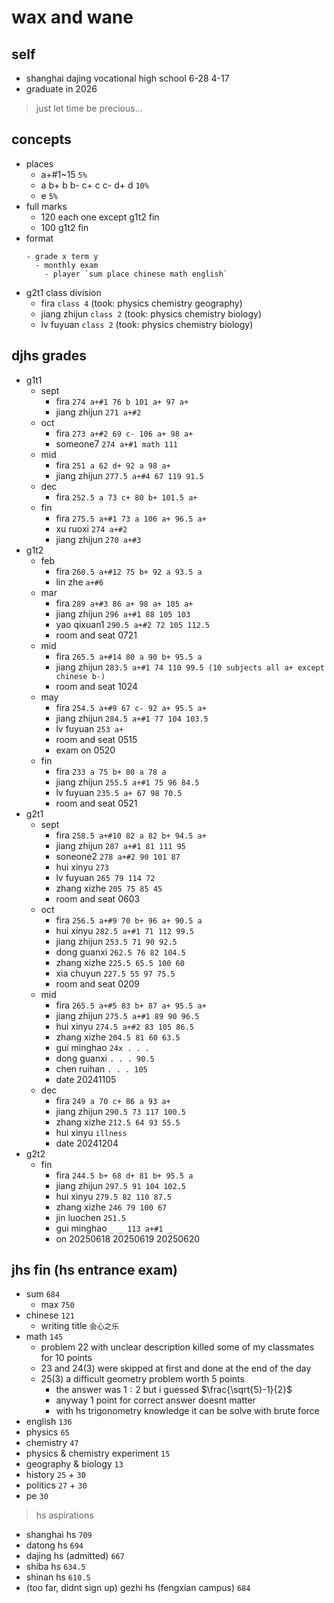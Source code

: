 # wax and wane

## self

- shanghai dajing vocational high school 6-28 4-17
- graduate in 2026

> just let time be precious...

## concepts

- places
  - a+#1~15 `5%`
  - a b+ b b- c+ c c- d+ d `10%`
  - e `5%`
- full marks
  - 120 each one except g1t2 fin
  - 100 g1t2 fin
- format
  ```
  - grade x term y
    - monthly exam
      - player `sum place chinese math english`
  ```
- g2t1 class division
  - fira `class 4` (took: physics chemistry geography)
  - jiang zhijun `class 2` (took: physics chemistry biology)
  - lv fuyuan `class 2` (took: physics chemistry biology)

## djhs grades

- g1t1
  - sept
    - fira `274 a+#1 76 b 101 a+ 97 a+`
    - jiang zhijun `271 a+#2`
  - oct
    - fira `273 a+#2 69 c- 106 a+ 98 a+`
    - someone7 `274 a+#1 math 111`
  - mid
    - fira `251 a 62 d+ 92 a 98 a+`
    - jiang zhijun `277.5 a+#4 67 119 91.5`
  - dec
    - fira `252.5 a 73 c+ 80 b+ 101.5 a+`
  - fin
    - fira `275.5 a+#1 73 a 106 a+ 96.5 a+`
    - xu ruoxi `274 a+#2`
    - jiang zhijun `270 a+#3`
- g1t2
  - feb
    - fira `260.5 a+#12 75 b+ 92 a 93.5 a`
    - lin zhe `a+#6`
  - mar
    - fira `289 a+#3 86 a+ 98 a+ 105 a+`
    - jiang zhijun `296 a+#1 88 105 103`
    - yao qixuan1 `290.5 a+#2 72 105 112.5`
    - room and seat 0721
  - mid
    - fira `265.5 a+#14 80 a 90 b+ 95.5 a`
    - jiang zhijun `283.5 a+#1 74 110 99.5 (10 subjects all a+ except chinese b-)`
    - room and seat 1024
  - may
    - fira `254.5 a+#9 67 c- 92 a+ 95.5 a+`
    - jiang zhijun `284.5 a+#1 77 104 103.5`
    - lv fuyuan `253 a+`
    - room and seat 0515
    - exam on 0520
  - fin
    - fira `233 a 75 b+ 80 a 78 a`
    - jiang zhijun `255.5 a+#1 75 96 84.5`
    - lv fuyuan `235.5 a+ 67 98 70.5`
    - room and seat 0521
- g2t1
  - sept
    - fira `258.5 a+#10 82 a 82 b+ 94.5 a+`
    - jiang zhijun `287 a+#1 81 111 95`
    - soneone2 `278 a+#2 90 101 87`
    - hui xinyu `273`
    - lv fuyuan `265 79 114 72`
    - zhang xizhe `205 75 85 45`
    - room and seat 0603
  - oct
    - fira `256.5 a+#9 70 b+ 96 a+ 90.5 a`
    - hui xinyu `282.5 a+#1 71 112 99.5`
    - jiang zhijun `253.5 71 90 92.5`
    - dong guanxi `262.5 76 82 104.5`
    - zhang xizhe `225.5 65.5 100 60`
    - xia chuyun `227.5 55 97 75.5`
    - room and seat 0209
  - mid
    - fira `265.5 a+#5 83 b+ 87 a+ 95.5 a+`
    - jiang zhijun `275.5 a+#1 89 90 96.5`
    - hui xinyu `274.5 a+#2 83 105 86.5`
    - zhang xizhe `204.5 81 60 63.5`
    - gui minghao `24x . . .`
    - dong guanxi `. . . 90.5`
    - chen ruihan `. . . 105`
    - date 20241105
  - dec
    - fira `249 a 70 c+ 86 a 93 a+`
    - jiang zhijun `290.5 73 117 100.5`
    - zhang xizhe `212.5 64 93 55.5`
    - hui xinyu `illness`
    - date 20241204
- g2t2
  - fin
    - fira `244.5 b+ 68 d+ 81 b+ 95.5 a`
    - jiang zhijun `297.5 91 104 102.5`
    - hui xinyu `279.5 82 110 87.5`
    - zhang xizhe `246 79 100 67`
    - jin luochen `251.5`
    - gui minghao `_ _ 113 a+#1 _`
    - on 20250618 20250619 20250620

## jhs fin (hs entrance exam)

- sum `684`
  - max `750`
- chinese `121`
  - writing title `会心之乐`
- math `145`
  - problem 22 with unclear description killed some of my classmates for 10 points
  - 23 and 24(3) were skipped at first and done at the end of the day
  - 25(3) a difficult geometry problem worth 5 points
    - the answer was $1:2$ but i guessed $\frac{\sqrt{5}-1}{2}$
    - anyway 1 point for correct answer doesnt matter
    - with hs trigonometry knowledge it can be solve with brute force
- english `136`
- physics `65`
- chemistry `47`
- physics & chemistry experiment `15`
- geography & biology `13`
- history `25` + `30`
- politics `27` + `30`
- pe `30`

> hs aspirations

- shanghai hs `709`
- datong hs `694`
- dajing hs (admitted) `667`
- shiba hs `634.5`
- shinan hs `610.5`
- (too far, didnt sign up) gezhi hs (fengxian campus) `684`
